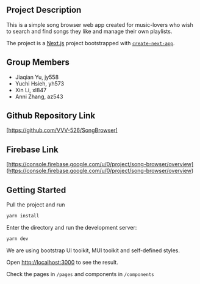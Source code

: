 ## Project Description
This is a simple song browser web app created for music-lovers who wish to search and find songs they like and manage their own playlists.

The project is a [Next.js](https://nextjs.org/) project bootstrapped with [`create-next-app`](https://github.com/vercel/next.js/tree/canary/packages/create-next-app). 

## Group Members

- Jiaqian Yu, jy558
- Yuchi Hsieh, yh573
- Xin Li, xl847
- Anni Zhang, az543 

## Github Repository Link
[https://github.com/VVV-526/SongBrowser]

## Firebase Link
[https://console.firebase.google.com/u/0/project/song-browser/overview] (https://console.firebase.google.com/u/0/project/song-browser/overview)

## Getting Started
Pull the project and run 

```bash
yarn install
```

Enter the directory and run the development server:

```bash
yarn dev
```

We are using bootstrap UI toolkit, MUI toolkit and self-defined styles.

Open [http://localhost:3000](http://localhost:3000) to see the result.

Check the pages in `/pages` and components in `/components`

